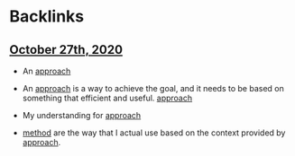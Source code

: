 
# Backlinks
## [October 27th, 2020](<October 27th, 2020.md>)
- An [approach](<approach.md>)

- An [approach](<approach.md>) is a way to achieve the goal, and it needs to be based on something that efficient and useful.  [approach](<approach.md>)

- My understanding for [approach](<approach.md>)

- [method](<method.md>) are the way that I actual use based on the context provided by [approach](<approach.md>).

